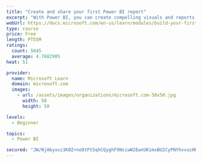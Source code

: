 ```yaml
---
title: "Create and share your first Power BI report"
excerpt: "With Power BI, you can create compelling visuals and reports. In this module, you learn how to use Power BI Desktop to connect to data, build visuals, and create a report that you can share with others in your organization. You then learn how to publish the report to the Power BI service, so that others can see your insights and benefit from your work."
webUrl: https://docs.microsoft.com/en-us/learn/modules/build-your-first-power-bi-report/
type: course
price: Free
length: PT55M
ratings:
  count: 5645
  average: 4.7682905
heat: 51

provider:
  name: Microsoft Learn
  domain: microsoft.com
  images:
    - url: /assets/images/organizations/microsoft.com-50x50.jpg
      width: 50
      height: 50

levels:
  - Beginner

topics:
  - Power BI

secured: "JW/NjAbyxxz3K0Z+no8tPt5qhCQyghF9NsiwW2EwnUKimxBU2CyPNYhvvucHRI/VsorD7gRP6fzrcy+jANfxKdNCGNyuRNF0qcBi3nvDMRE5BO26tXqlXPKwenYGv2w2R9n9dl4Ecn5j35R5DpPEhStiA64OW3ZRjJVLv5Z9olmyjPPcLw455koK0w7hR235QS6/qKdKeshaNjG8rTon0Fzl3VngLWzM7XnKFo4Sj2KcxGNyRB2ZdsC9qnVDcSCrYcAJfnXc78q5Fbu3DD1V2m0CO9fIFvALlInHYzA0VtV6P+sQRCvuCoxOpR524dhEnmi1RWTz7ZisIoI7X3ZOpUIkmItB/sWlcz42xLtKkM3Y73IGk0wwNreFA15Jl9AyIEWV1AlJDGhs1oz4svC/9I77DRTVPhz5S4bBpi4A6hQ=;XRrx/tqEuUG9RxOeRWODHQ=="
---
```


